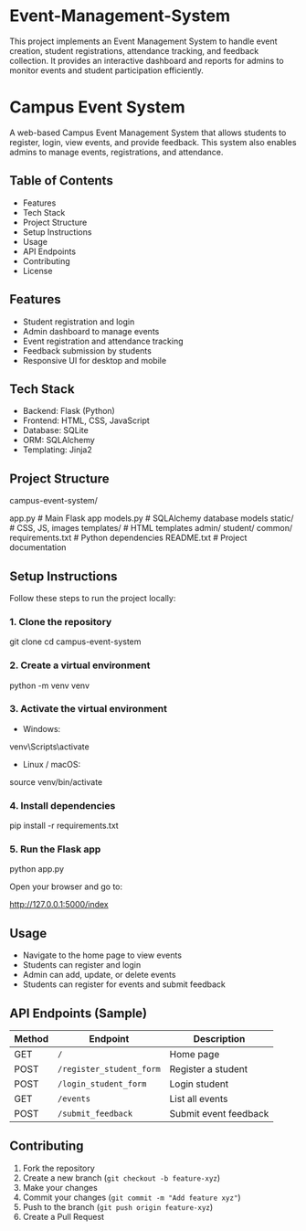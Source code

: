 # Event-Management-System
This project implements an Event Management System to handle event creation, student registrations, attendance tracking, and feedback collection. It provides an interactive dashboard and reports for admins to monitor events and student participation efficiently.
# Campus Event System

A web-based Campus Event Management System that allows students to register, login, view events, and provide feedback. This system also enables admins to manage events, registrations, and attendance.

## Table of Contents

- Features
- Tech Stack
- Project Structure
- Setup Instructions
- Usage
- API Endpoints
- Contributing
- License

## Features

- Student registration and login
- Admin dashboard to manage events
- Event registration and attendance tracking
- Feedback submission by students
- Responsive UI for desktop and mobile

## Tech Stack

- Backend: Flask (Python)
- Frontend: HTML, CSS, JavaScript
- Database: SQLite
- ORM: SQLAlchemy
- Templating: Jinja2

## Project Structure

campus-event-system/

app.py                 # Main Flask app
models.py              # SQLAlchemy database models
static/                # CSS, JS, images
templates/             # HTML templates
  admin/
  student/
  common/
requirements.txt       # Python dependencies
README.txt             # Project documentation

## Setup Instructions

Follow these steps to run the project locally:

### 1. Clone the repository


git clone <your-repo-url>
cd campus-event-system


### 2. Create a virtual environment

python -m venv venv


### 3. Activate the virtual environment

- Windows:

venv\Scripts\activate

- Linux / macOS:

source venv/bin/activate


### 4. Install dependencies


pip install -r requirements.txt

### 5. Run the Flask app


python app.py


Open your browser and go to:


http://127.0.0.1:5000/index


## Usage

- Navigate to the home page to view events
- Students can register and login
- Admin can add, update, or delete events
- Students can register for events and submit feedback

## API Endpoints (Sample)

| Method | Endpoint | Description |
|--------|---------|-------------|
| GET    | `/`     | Home page |
| POST   | `/register_student_form` | Register a student |
| POST   | `/login_student_form`    | Login student |
| GET    | `/events` | List all events |
| POST   | `/submit_feedback` | Submit event feedback |

## Contributing

1. Fork the repository
2. Create a new branch (`git checkout -b feature-xyz`)
3. Make your changes
4. Commit your changes (`git commit -m "Add feature xyz"`)
5. Push to the branch (`git push origin feature-xyz`)
6. Create a Pull Request


